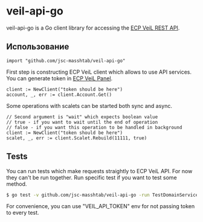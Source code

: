 # veil-api-go

veil-api-go is a Go client library for accessing the [ECP VeiL REST API](https://veil.mashtab.org/docs/latest/api/).

## Использование

```
import "github.com/jsc-masshtab/veil-api-go"
```

First step is constructing ECP VeiL client which allows to use API services.
You can generate token in [ECP VeiL Panel](https://veil.mashtab.org/docs/latest/base/operator_guide/security/users/#_11).

```
client := NewClient("token should be here")
account, _, err := client.Account.Get()
```

Some operations with scalets can be started both sync and async.

```
// Second argument is "wait" which expects boolean value
// true - if you want to wait until the end of operation
// false - if you want this operation to be handled in background
client := NewClient("token should be here")
scalet, _, err := client.Scalet.Rebuild(11111, true)
```

## Tests

You can run tests which make requests straightly to ECP VeiL API.
For now they can't be run together. Run specific test if you want to test some method.

```bash
$ go test -v github.com/jsc-masshtab/veil-api-go -run TestDomainService_List
```

For convenience, you can use "VEIL_API_TOKEN" env for not passing token to every test.
